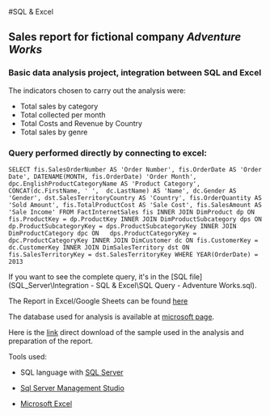 #SQL & Excel

## Sales report for fictional company *Adventure Works*

### Basic data analysis project, integration between SQL and Excel

The indicators chosen to carry out the analysis were:

- Total sales by category
- Total collected per month
- Total Costs and Revenue by Country
- Total sales by genre

### Query performed directly by connecting to excel:

`
SELECT
	fis.SalesOrderNumber AS 'Order Number',
	fis.OrderDate AS 'Order Date',
	DATENAME(MONTH, fis.OrderDate) 'Order Month',
	dpc.EnglishProductCategoryName AS 'Product Category',
	CONCAT(dc.FirstName, ' ',  dc.LastName) AS 'Name',
	dc.Gender AS 'Gender',
	dst.SalesTerritoryCountry AS 'Country',
	fis.OrderQuantity AS 'Sold Amount',
	fis.TotalProductCost AS 'Sale Cost',
	fis.SalesAmount AS 'Sale Income'
FROM FactInternetSales fis
INNER JOIN DimProduct dp ON fis.ProductKey = dp.ProductKey
	INNER JOIN DimProductSubcategory dps ON	dp.ProductSubcategoryKey = dps.ProductSubcategoryKey
		INNER JOIN 	DimProductCategory dpc ON	dps.ProductCategoryKey = dpc.ProductCategoryKey
INNER JOIN DimCustomer dc ON fis.CustomerKey = dc.CustomerKey
INNER JOIN DimSalesTerritory dst ON fis.SalesTerritoryKey = dst.SalesTerritoryKey
WHERE YEAR(OrderDate) = 2013
`

If you want to see the complete query, it's in the [SQL file](SQL_Server\Integration - SQL & Excel\SQL Query - Adventure Works.sql).

The Report in Excel/Google Sheets can be found [here]([https://1drv.ms/x/s!Ajfq7krIHzZQggpdl4LUcSoHQmbc?e=Cg6zeR](https://docs.google.com/spreadsheets/d/1y425_wPkWLIksE0rzt5Np8cR8AgQ3AMLsGEccrMN-ZQ/edit?usp=sharing))

The database used for analysis is available at [microsoft page](https://learn.microsoft.com/en-us/sql/samples/adventureworks-install-configure?view=sql-server-ver16&tabs=ssms).

Here is the [link](https://github.com/Microsoft/sql-server-samples/releases/download/adventureworks/AdventureWorksDW2014.bak) direct download of the sample used in the analysis and preparation of the report.

Tools used:

- SQL language with [SQL Server](https://www.microsoft.com/pt-br/sql-server/sql-server-2022)

- [Sql Server Management Studio](https://learn.microsoft.com/en-us/sql/ssms/download-sql-server-management-studio-ssms?view=sql-server-ver16)

- [Microsoft Excel](https://www.microsoft.com/en-us/microsoft-365/excel)
